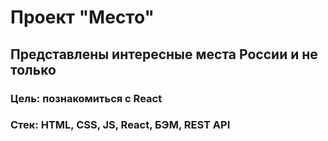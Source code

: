 # Проект "Место"
## Представлены интересные места России и не только
### Цель: познакомиться с React
### Стек: HTML, CSS, JS, React, БЭМ, REST API

